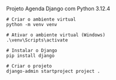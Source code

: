 Projeto Agenda Django com Python 3.12.4

```
# Criar o ambiente virtual
python -m venv venv

# Ativar o ambiente virtual (Windows)
.\venv\Scripts\activate

# Instalar o Django
pip install django

# Criar o projeto
django-admin startproject project .
```
